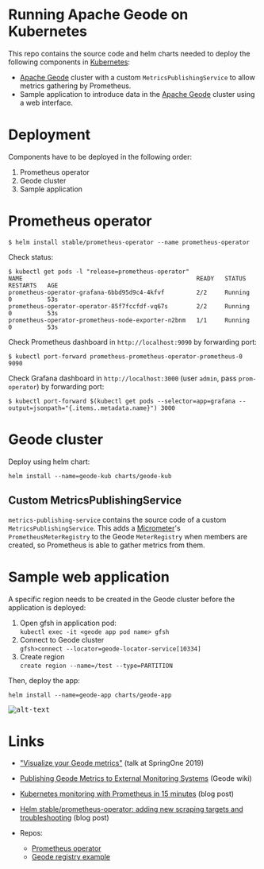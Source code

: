 # Running Apache Geode on Kubernetes

This repo contains the source code and helm charts needed to deploy the following components in [Kubernetes](http://kubernetes.io/):
- [Apache Geode](http://geode.apache.org) cluster with a custom `MetricsPublishingService` to allow metrics gathering by Prometheus.
- Sample application to introduce data in the [Apache Geode](http://geode.apache.org) cluster using a web interface.



# Deployment

Components have to be deployed in the following order:
1. Prometheus operator
1. Geode cluster
1. Sample application


# Prometheus operator

```
$ helm install stable/prometheus-operator --name prometheus-operator 
```

Check status:
```
$ kubectl get pods -l "release=prometheus-operator"
NAME                                                 READY   STATUS    RESTARTS   AGE
prometheus-operator-grafana-6bbd95d9c4-4kfvf         2/2     Running   0          53s
prometheus-operator-operator-85f7fccfdf-vq67s        2/2     Running   0          53s
prometheus-operator-prometheus-node-exporter-n2bnm   1/1     Running   0          53s
```

Check Prometheus dashboard in `http://localhost:9090` by forwarding port:
```
$ kubectl port-forward prometheus-prometheus-operator-prometheus-0 9090
```

Check Grafana dashboard in `http://localhost:3000` (user `admin`, pass `prom-operator`) by forwarding port:
```
$ kubectl port-forward $(kubectl get pods --selector=app=grafana --output=jsonpath="{.items..metadata.name}") 3000
```

# Geode cluster

Deploy using helm chart:

```
helm install --name=geode-kub charts/geode-kub
```

## Custom MetricsPublishingService

`metrics-publishing-service` contains the source code of a custom `MetricsPublishingService`. This adds a [Micrometer](https://micrometer.io/)'s `PrometheusMeterRegistry` to the Geode `MeterRegistry` when members are created, so Prometheus is able to gather metrics from them.


# Sample web application

A specific region needs to be created in the Geode cluster before the application is deployed:

1. Open gfsh in application pod: <br/>`kubectl exec -it <geode app pod name> gfsh`
1. Connect to Geode cluster<br/>`gfsh>connect --locator=geode-locator-service[10334]`
1. Create region <br/>`create region --name=/test --type=PARTITION`

Then, deploy the app:
```
helm install --name=geode-app charts/geode-app
```
<kbd>![alt-text](https://github.com/azwickey-pivotal/geode-kubernetes/blob/master/screenshot.png)</kbd>

# Links

- ["Visualize your Geode metrics"](https://www.youtube.com/watch?v=stTWW5uBC5U&list=PLLLKxhUTSiRuoHYkB77NEu6Y3NJeLziU7&index=4&t=1s) (talk at SpringOne 2019)
- [Publishing Geode Metrics to External Monitoring Systems](https://cwiki.apache.org/confluence/display/GEODE/Publishing+Geode+Metrics+to+External+Monitoring+Systems) (Geode wiki)
- [Kubernetes monitoring with Prometheus in 15 minutes](https://itnext.io/kubernetes-monitoring-with-prometheus-in-15-minutes-8e54d1de2e13) (blog post)
- [Helm stable/prometheus-operator: adding new scraping targets and troubleshooting](https://blog.pilosus.org/posts/2019/06/01/prometheus-operator-no-active-targets/) (blog post)

- Repos:
  - [Prometheus operator](https://github.com/coreos/prometheus-operator)
  - [Geode registry example](https://github.com/moleske/geode-registry-example)
